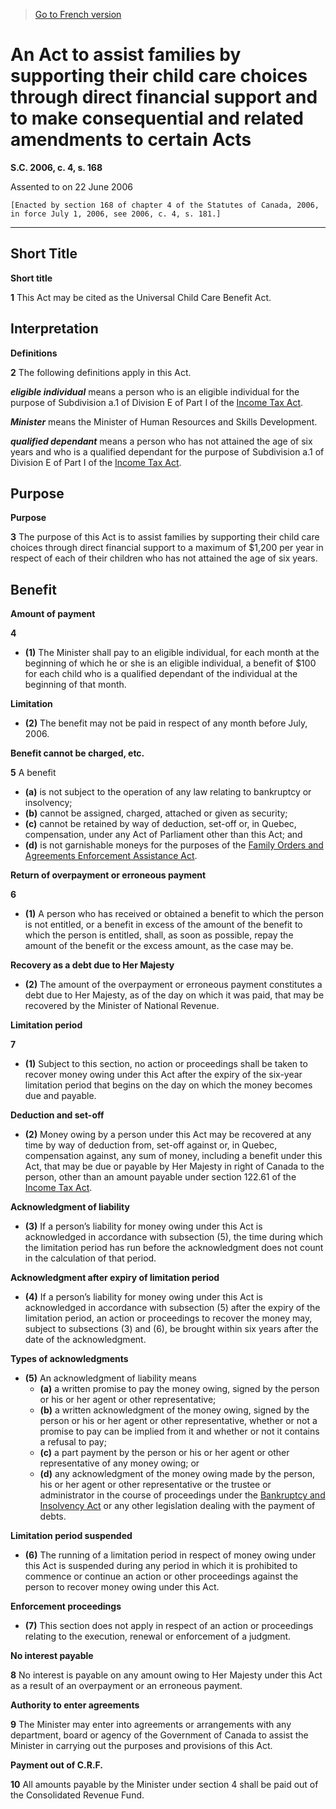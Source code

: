 > [Go to French version](/fr/Lois/Lois%20du%20Canada/2006/ch.%204,%20s.%20168.md)

# An Act to assist families by supporting their child care choices through direct financial support and to make consequential and related amendments to certain Acts

**S.C. 2006, c. 4, s. 168**


Assented to on 22 June 2006

```
[Enacted by section 168 of chapter 4 of the Statutes of Canada, 2006, in force July 1, 2006, see 2006, c. 4, s. 181.]
```
----------










## Short Title



**Short title**

**1** This Act may be cited as the Universal Child Care Benefit Act.




## Interpretation



**Definitions**

**2** The following definitions apply in this Act.

***eligible individual*** means a person who is an eligible individual for the purpose of Subdivision a.1 of Division E of Part I of the [Income Tax Act](/en/Acts/Statutes%20of%20Canada/1985/c.%201%20(5th%20Supp.).md).

***Minister*** means the Minister of Human Resources and Skills Development.

***qualified dependant*** means a person who has not attained the age of six years and who is a qualified dependant for the purpose of Subdivision a.1 of Division E of Part I of the [Income Tax Act](/en/Acts/Statutes%20of%20Canada/1985/c.%201%20(5th%20Supp.).md).




## Purpose



**Purpose**

**3** The purpose of this Act is to assist families by supporting their child care choices through direct financial support to a maximum of $1,200 per year in respect of each of their children who has not attained the age of six years.




## Benefit



**Amount of payment**

**4** 

- **(1)** The Minister shall pay to an eligible individual, for each month at the beginning of which he or she is an eligible individual, a benefit of $100 for each child who is a qualified dependant of the individual at the beginning of that month.

**Limitation**

- **(2)** The benefit may not be paid in respect of any month before July, 2006.




**Benefit cannot be charged, etc.**

**5** A benefit
- **(a)** is not subject to the operation of any law relating to bankruptcy or insolvency;
- **(b)** cannot be assigned, charged, attached or given as security;
- **(c)** cannot be retained by way of deduction, set-off or, in Quebec, compensation, under any Act of Parliament other than this Act; and
- **(d)** is not garnishable moneys for the purposes of the [Family Orders and Agreements Enforcement Assistance Act](/en/Acts/Statutes%20of%20Canada/1985/c.%204%20(2nd%20Supp.).md).




**Return of overpayment or erroneous payment**

**6** 

- **(1)** A person who has received or obtained a benefit to which the person is not entitled, or a benefit in excess of the amount of the benefit to which the person is entitled, shall, as soon as possible, repay the amount of the benefit or the excess amount, as the case may be.

**Recovery as a debt due to Her Majesty**

- **(2)** The amount of the overpayment or erroneous payment constitutes a debt due to Her Majesty, as of the day on which it was paid, that may be recovered by the Minister of National Revenue.




**Limitation period**

**7** 

- **(1)** Subject to this section, no action or proceedings shall be taken to recover money owing under this Act after the expiry of the six-year limitation period that begins on the day on which the money becomes due and payable.

**Deduction and set-off**

- **(2)** Money owing by a person under this Act may be recovered at any time by way of deduction from, set-off against or, in Quebec, compensation against, any sum of money, including a benefit under this Act, that may be due or payable by Her Majesty in right of Canada to the person, other than an amount payable under section 122.61 of the [Income Tax Act](/en/Acts/Statutes%20of%20Canada/1985/c.%201%20(5th%20Supp.).md).

**Acknowledgment of liability**

- **(3)** If a person’s liability for money owing under this Act is acknowledged in accordance with subsection (5), the time during which the limitation period has run before the acknowledgment does not count in the calculation of that period.

**Acknowledgment after expiry of limitation period**

- **(4)** If a person’s liability for money owing under this Act is acknowledged in accordance with subsection (5) after the expiry of the limitation period, an action or proceedings to recover the money may, subject to subsections (3) and (6), be brought within six years after the date of the acknowledgment.

**Types of acknowledgments**

- **(5)** An acknowledgment of liability means
	- **(a)** a written promise to pay the money owing, signed by the person or his or her agent or other representative;
	- **(b)** a written acknowledgment of the money owing, signed by the person or his or her agent or other representative, whether or not a promise to pay can be implied from it and whether or not it contains a refusal to pay;
	- **(c)** a part payment by the person or his or her agent or other representative of any money owing; or
	- **(d)** any acknowledgment of the money owing made by the person, his or her agent or other representative or the trustee or administrator in the course of proceedings under the [Bankruptcy and Insolvency Act](/en/Acts/Revised%20Statutes%20of%20Canada/B/B-3.md) or any other legislation dealing with the payment of debts.

**Limitation period suspended**

- **(6)** The running of a limitation period in respect of money owing under this Act is suspended during any period in which it is prohibited to commence or continue an action or other proceedings against the person to recover money owing under this Act.

**Enforcement proceedings**

- **(7)** This section does not apply in respect of an action or proceedings relating to the execution, renewal or enforcement of a judgment.




**No interest payable**

**8** No interest is payable on any amount owing to Her Majesty under this Act as a result of an overpayment or an erroneous payment.




**Authority to enter agreements**

**9** The Minister may enter into agreements or arrangements with any department, board or agency of the Government of Canada to assist the Minister in carrying out the purposes and provisions of this Act.




**Payment out of C.R.F.**

**10** All amounts payable by the Minister under section 4 shall be paid out of the Consolidated Revenue Fund.


